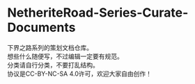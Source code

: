 # NetheriteRoad-Series-Curate-Documents
下界之路系列的策划文档仓库。  
想些什么随便写，不过编辑一定要有规范。  
分类请自行分类，不要打乱结构。  
协议是CC-BY-NC-SA 4.0许可，欢迎大家自由创作！
